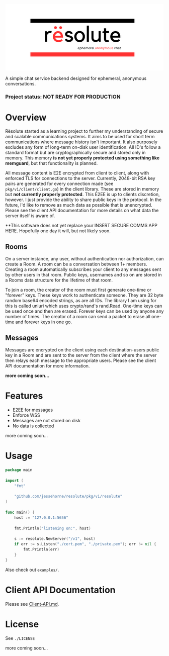 ![Resolute Logo](./assets/logo-wide.png)

A simple chat service backend designed for ephemeral, anonymous conversations.

### Project status: NOT READY FOR PRODUCTION

# Overview

Rësolute started as a learning project to further my understanding of secure and scalable communications systems. It aims to  be used for short term communications where message history isn't important. It also purposely excludes any form of long-term on-disk user identification. All ID's follow a standard format but are cryptographically secure and stored only in memory. This memory **is not yet properly protected using something like memguard**, but that functionality is planned.

All message content is E2E encrypted from client to client, along with enforced TLS for connections to the server. Currently, 2048-bit RSA key pairs are generated for every connection made (see `pkg/v1/client/client.go`) in the client library. These are stored in memory but **not currently properly protected**. This E2EE is up to clients discretion, however. I just provide the ability to share public keys in the protocol. In the future, I'd like to remove as much data as possible that is unencrypted. Please see the client API documentation for more details on what data the server itself is aware of.

**This software does not yet replace your INSERT SECURE COMMS APP HERE. Hopefully one day it will, but not likely soon.

## Rooms

On a server instance, any user, without authentication nor authorization, can create a Room. A room can be a conversation between 1+ members. Creating a room automatically subscribes your client to any messages sent by other users in that room. Public keys, usernames and so on are stored in a Rooms data structure for the lifetime of that room.

To join a room, the creator of the room must first generate one-time or "forever" keys. These keys work to authenticate someone. They are 32 byte random base64 encoded strings, as are all IDs. The library I am using for this is called uniuri which uses crypto/rand's rand.Read. One-time keys can be used once and then are erased. Forever keys can be used by anyone any number of times. The creator of a room can send a packet to erase all one-time and forever keys in one go.

## Messages

Messages are encrypted on the client using each destination-users public key in a Room and are sent to the server from the client where the server then relays each message to the appropriate users. Please see the client API documentation for more information.

**more coming soon...**

# Features

* E2EE for messages
* Enforce WSS
* Messages are not stored on disk
* No data is collected

more coming soon...

# Usage

```go
package main

import (
	"fmt"

	"github.com/jessehorne/resolute/pkg/v1/resolute"
)

func main() {
	host := "127.0.0.1:5656"

	fmt.Println("listening on:", host)

	s := resolute.NewServer("/v1", host)
	if err := s.Listen("./cert.pem", "./private.pem"); err != nil {
		fmt.Println(err)
	}
}
```

Also check out `examples/`.

# Client API Documentation

Please see [Client-API.md](./Client-API.md).

# License

See `./LICENSE`

more coming soon...

